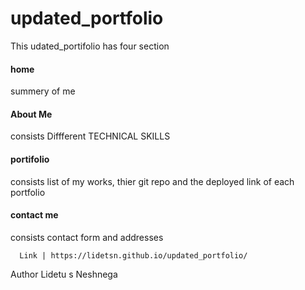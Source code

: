 # updated_portfolio

This udated_portifolio has four section
#### home
summery of me 
#### About Me
 consists Diffferent  TECHNICAL SKILLS 
#### portifolio
 consists list of my works, thier git repo and the deployed link of each portfolio
#### contact me 
  consists contact form and addresses
     
      Link | https://lidetsn.github.io/updated_portfolio/

  Author Lidetu s Neshnega
